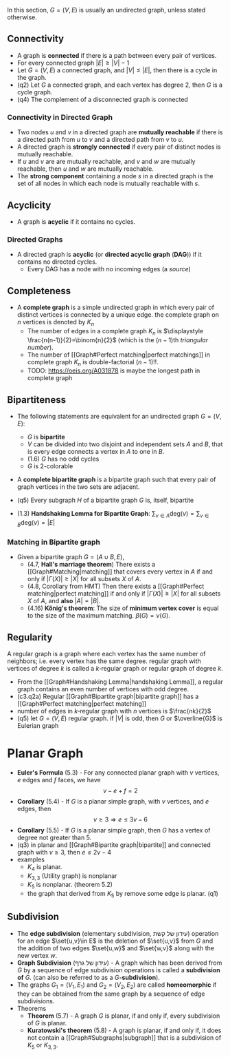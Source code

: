 
In this section, $G=(V,E)$ is usually an undirected graph, unless stated otherwise.
## Connectivity

- A graph is **connected** if there is a path between every pair of vertices.
- For every connected graph $|E| \geq |V|-1$
- Let $G=(V,E)$ a connected graph, and $|V|\leq|E|$, then there is a cycle in the graph.
- (q2) Let $G$ a connected graph, and each vertex has degree 2, then $G$ is a cycle graph.
- (q4) The complement of a disconnected graph is connected 

### Connectivity in Directed Graph


- Two nodes $u$ and $v$ in a directed graph are **mutually reachable** if there is a directed path from $u$ to $v$ and a directed path from $v$ to $u$.
- A directed graph is **strongly connected** if every pair of distinct nodes is mutually reachable.
- If $u$ and $v$ are are mutually reachable, and $v$ and $w$ are mutually reachable, then $u$ and $w$ are mutually reachable.
- The **strong component** containing a node $s$ in a directed graph is the set of all nodes in which each node is mutually reachable with $s$.

## Acyclicity

- A graph is **acyclic** if it contains no cycles.
### Directed Graphs

- A directed graph is **acyclic** (or **directed acyclic graph** (**DAG**)) if it contains no directed cycles.
	- Every DAG has a node with no incoming edges (a _source_)

## Completeness

- A **complete graph** is a simple undirected graph in which every pair of distinct vertices is connected by a unique edge. the complete graph on $n$ vertices is denoted by $K_n$
	- The number of edges in a complete graph $K_n$ is $\displaystyle \frac{n(n-1)}{2}=\binom{n}{2}$ (which is the $(n-1)$th _triangular number_).
	- The number of [[Graph#Perfect matching|perfect matchings]] in complete graph $K_n$ is double-factorial $(n-1)!!$.
	- TODO: https://oeis.org/A031878 is maybe the longest path in complete graph 
## Bipartiteness

- The following statements are equivalent for an undirected graph $G=(V,E)$:
	- $G$ is **bipartite** 
	- $V$ can be divided into two disjoint and independent sets $A$ and $B$, that is every edge connects a vertex in $A$ to one in $B$.
	- (1.6) $G$ has no odd cycles
	- $G$ is 2-colorable

- A **complete bipartite graph** is a bipartite graph such that every pair of graph vertices in the two sets are adjacent.
- (q5) Every subgraph $H$ of a bipartite graph $G$ is, itself, bipartite 
- (1.3) **Handshaking Lemma for Bipartite Graph**: $\displaystyle\sum _{v\in A} \text{deg}( v)=\sum _{v\in B} \text{deg}( v)=|E|$
### Matching in Bipartite graph

- Given a bipartite graph $G=(A \cup B,E)$,
	- (4.7, **Hall's marriage theorem**) There exists a [[Graph#Matching|matching]] that covers every vertex in $A$ if and only if $|\Gamma(X)| \geq |X|$ for all subsets $X$ of $A$.
	- (4.8, Corollary from HMT) Then there exists a [[Graph#Perfect matching|perfect matching]] if and only if $|\Gamma(X)| \geq |X|$ for all subsets $X$ of $A$, and **also** $|A|=|B|$.
	- (4.16) **Kőnig's theorem**: The size of **minimum vertex cover** is equal to the size of the maximum matching. $\beta(G)=\nu(G)$.

## Regularity

A regular graph is a graph where each vertex has the same number of neighbors; i.e. every vertex has the same degree. regular graph with vertices of degree $k$ is called a $k$‑regular graph or regular graph of degree $k$. 

- From the [[Graph#Handshaking Lemma|handshaking Lemma]], a regular graph contains an even number of vertices with odd degree.
- (c3.q2a) Regular [[Graph#Bipartite graph|bipartite graph]] has a [[Graph#Perfect matching|perfect matching]]
- number of edges in $k$‑regular graph with $n$ vertices is $\frac{nk}{2}$
- (q5) let $G=(V,E)$ regular graph. if $|V|$ is odd, then $G$ or $\overline{G}$  is Eulerian graph

# Planar Graph


- **Euler's Formula** (5.3) - For any connected planar graph with $v$ vertices, $e$ edges and $f$ faces, we have $$v-e+f=2$$
- **Corollary** (5.4) - If $G$ is a planar simple graph, with $v$ vertices, and $e$ edges, then $$v\geq 3\Longrightarrow e\leq 3v-6$$
- **Corollary** (5.5) - If $G$ is a planar simple graph, then $G$ has a vertex of degree not greater than 5.
- (q3) in planar and [[Graph#Bipartite graph|bipartite]] and connected graph with $v\geq{3}$, then $e\leq{2v-4}$ 
-  examples
	- $K_4$ is planar. 
	- $K_{3,3}$ (Utility graph) is nonplanar
	- $K_5$ is nonplanar. (theorem 5.2)
	- the graph that derived from $K_5$ by remove some edge is planar. (q1)

## Subdivision

-  The **edge subdivision** (elementary subdivision, עידון של קשת) operation for an edge $\set{u,v}\in E$ is the deletion of $\set{u,v}$ from $G$ and the addition of two edges $\set{u,w}$ and $\set{w,v}$ along with the new vertex $w$.
- **Graph Subdivision** (עידון של גרף) - A graph which has been derived from $G$ by a sequence of edge subdivision operations is called a **subdivision of** $G$. (can also be referred to as a $G$**-subdivision**).
- The graphs $G_1=(V_1,E_1)$ and $G_2=(V_2,E_2)$ are called **homeomorphic** if they can be obtained from the same graph by a sequence of edge subdivisions.
-  Theorems
	- **Theorem** (5.7) - A graph $G$ is planar, if and only if, every subdivision of $G$ is planar.
	- **Kuratowski's theorem** (5.8) - A graph is planar, if and only if, it does not contain a [[Graph#Subgraphs|subgraph]] that is a subdivision of $K_5$ or $K_{3,3}$.


